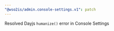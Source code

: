```yaml
---
"@wso2is/admin.console-settings.v1": patch
---
```


Resolved Dayjs `humanize()` error in Console Settings
